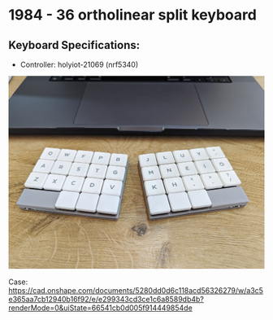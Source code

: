 
# 1984 - 36 ortholinear split keyboard

## Keyboard Specifications:

* Controller: holyiot-21069 (nrf5340)

![image0](./images/main.jpg)

Case: https://cad.onshape.com/documents/5280dd0d6c118acd56326279/w/a3c5e365aa7cb12940b16f92/e/e299343cd3ce1c6a8589db4b?renderMode=0&uiState=66541cb0d005f914449854de
